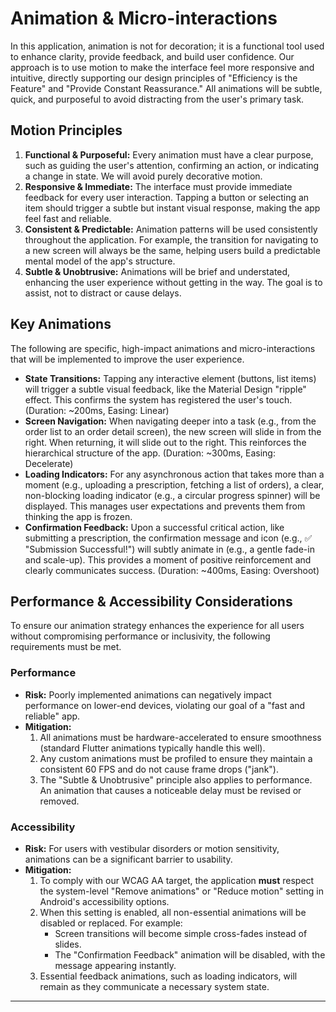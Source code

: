# Animation & Micro-interactions

<!--docs/front-end-spec/[title].md-->

In this application, animation is not for decoration; it is a functional tool used to enhance clarity, provide feedback, and build user confidence. Our approach is to use motion to make the interface feel more responsive and intuitive, directly supporting our design principles of "Efficiency is the Feature" and "Provide Constant Reassurance." All animations will be subtle, quick, and purposeful to avoid distracting from the user's primary task.

## Motion Principles

1.  **Functional & Purposeful:** Every animation must have a clear purpose, such as guiding the user's attention, confirming an action, or indicating a change in state. We will avoid purely decorative motion.
2.  **Responsive & Immediate:** The interface must provide immediate feedback for every user interaction. Tapping a button or selecting an item should trigger a subtle but instant visual response, making the app feel fast and reliable.
3.  **Consistent & Predictable:** Animation patterns will be used consistently throughout the application. For example, the transition for navigating to a new screen will always be the same, helping users build a predictable mental model of the app's structure.
4.  **Subtle & Unobtrusive:** Animations will be brief and understated, enhancing the user experience without getting in the way. The goal is to assist, not to distract or cause delays.

## Key Animations

The following are specific, high-impact animations and micro-interactions that will be implemented to improve the user experience.

*   **State Transitions:** Tapping any interactive element (buttons, list items) will trigger a subtle visual feedback, like the Material Design "ripple" effect. This confirms the system has registered the user's touch. (Duration: ~200ms, Easing: Linear)
*   **Screen Navigation:** When navigating deeper into a task (e.g., from the order list to an order detail screen), the new screen will slide in from the right. When returning, it will slide out to the right. This reinforces the hierarchical structure of the app. (Duration: ~300ms, Easing: Decelerate)
*   **Loading Indicators:** For any asynchronous action that takes more than a moment (e.g., uploading a prescription, fetching a list of orders), a clear, non-blocking loading indicator (e.g., a circular progress spinner) will be displayed. This manages user expectations and prevents them from thinking the app is frozen.
*   **Confirmation Feedback:** Upon a successful critical action, like submitting a prescription, the confirmation message and icon (e.g., ✅ "Submission Successful!") will subtly animate in (e.g., a gentle fade-in and scale-up). This provides a moment of positive reinforcement and clearly communicates success. (Duration: ~400ms, Easing: Overshoot)

## Performance & Accessibility Considerations

To ensure our animation strategy enhances the experience for all users without compromising performance or inclusivity, the following requirements must be met.

### Performance

*   **Risk:** Poorly implemented animations can negatively impact performance on lower-end devices, violating our goal of a "fast and reliable" app.
*   **Mitigation:**
    1.  All animations must be hardware-accelerated to ensure smoothness (standard Flutter animations typically handle this well).
    2.  Any custom animations must be profiled to ensure they maintain a consistent 60 FPS and do not cause frame drops ("jank").
    3.  The "Subtle & Unobtrusive" principle also applies to performance. An animation that causes a noticeable delay must be revised or removed.

### Accessibility

*   **Risk:** For users with vestibular disorders or motion sensitivity, animations can be a significant barrier to usability.
*   **Mitigation:**
    1.  To comply with our WCAG AA target, the application **must** respect the system-level "Remove animations" or "Reduce motion" setting in Android's accessibility options.
    2.  When this setting is enabled, all non-essential animations will be disabled or replaced. For example:
        *   Screen transitions will become simple cross-fades instead of slides.
        *   The "Confirmation Feedback" animation will be disabled, with the message appearing instantly.
    3.  Essential feedback animations, such as loading indicators, will remain as they communicate a necessary system state.

---
